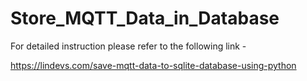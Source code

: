 # Store_MQTT_Data_in_Database

For detailed instruction please refer to the following link  -

https://lindevs.com/save-mqtt-data-to-sqlite-database-using-python


